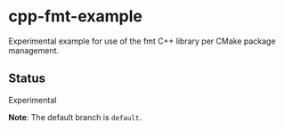 # cpp-fmt-example
Experimental example for use of the fmt C++ library per CMake package management.

## Status
Experimental

**Note**: The default branch is `default`.
